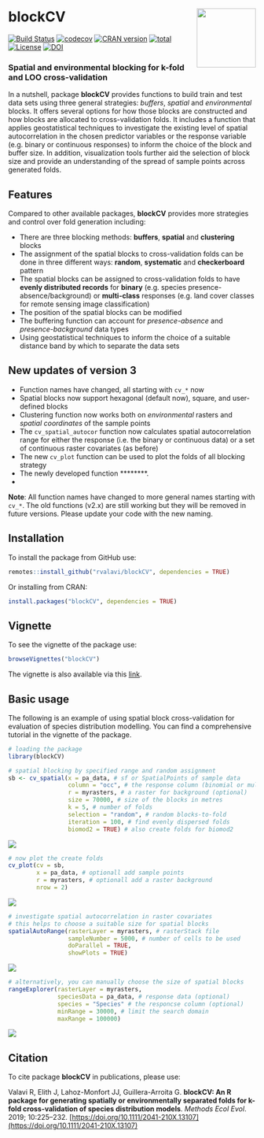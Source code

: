 # blockCV <img src="man/figures/logo.png" align="right" width="120" />

[![Build Status](https://travis-ci.org/rvalavi/blockCV.svg?branch=master)](https://travis-ci.org/rvalavi/blockCV)
[![codecov](https://codecov.io/gh/rvalavi/blockCV/branch/master/graph/badge.svg)](https://codecov.io/gh/rvalavi/blockCV)
[![CRAN version](https://www.r-pkg.org/badges/version/blockCV)](https://CRAN.R-project.org/package=blockCV)
[![total](http://cranlogs.r-pkg.org/badges/grand-total/blockCV)](https://www.rpackages.io/package/blockCV)
[![License](https://img.shields.io/badge/license-GPL%20%28%3E=%203%29-lightgrey.svg?style=flat)](http://www.gnu.org/licenses/gpl-3.0.html)
[![DOI](https://zenodo.org/badge/116337503.svg)](https://zenodo.org/badge/latestdoi/116337503)


### Spatial and environmental blocking for k-fold and LOO cross-validation   
   
In a nutshell, package **blockCV** provides functions to build train and test data sets using three general strategies: *buffers*, *spatial* and *environmental* blocks. It offers several options for how those blocks are constructed and how blocks are allocated to cross-validation folds. It includes a function that applies geostatistical techniques to investigate the existing level of spatial autocorrelation in the chosen predictor variables or the response variable (e.g. binary or continuous responses) to inform the choice of the block and buffer size. In addition, visualization tools further aid the selection of block size and provide an understanding of the spread of sample points across generated folds. 


## Features
Compared to other available packages, **blockCV** provides more strategies and control over fold generation including:

* There are three blocking methods: **buffers**, **spatial** and **clustering** blocks
* The assignment of the spatial blocks to cross-validation folds can be done in three different ways: **random**, **systematic** and **checkerboard** pattern
* The spatial blocks can be assigned to cross-validation folds to have **evenly distributed records** for **binary** (e.g. species presence-absence/background) or **multi-class** responses (e.g. land cover classes for remote sensing image classification) 
* The position of the spatial blocks can be modified 
* The buffering function can account for *presence-absence* and *presence-background* data types 
* Using geostatistical techniques to inform the choice of a suitable distance band by which to separate the data sets 

## New updates of version 3
* Function names have changed, all starting with `cv_*` now
* Spatial blocks now support hexagonal (default now), square, and user-defined blocks
* Clustering function now works both on *environmental* rasters and *spatial coordinates* of the sample points
* The `cv_spatial_autocor` function now calculates spatial autocorrelation range for either the response (i.e. the binary or continuous data) or a set of continuous raster covariates (as before)
* The new `cv_plot` function can be used to plot the folds of all blocking strategy
* The newly developed function ********.
* 


**Note**: All function names have changed to more general names starting with `cv_*`. The old functions (v2.x) are still working but they will be removed in future versions. Please update your code with the new naming.

## Installation
To install the package from GitHub use:

```r
remotes::install_github("rvalavi/blockCV", dependencies = TRUE)
```
Or installing from CRAN:

```r
install.packages("blockCV", dependencies = TRUE)
```

## Vignette
To see the vignette of the package use:

```r
browseVignettes("blockCV")
```
The vignette is also available via this [link](http://htmlpreview.github.io/?https://github.com/rvalavi/blockCV/blob/master/vignettes/BlockCV_for_SDM.html).


## Basic usage
The following is an example of using spatial block cross-validation for evaluation of species distribution modelling. You can find a comprehensive tutorial in the vignette of the package.

```r
# loading the package
library(blockCV)

# spatial blocking by specified range and random assignment
sb <- cv_spatial(x = pa_data, # sf or SpatialPoints of sample data
                 column = "occ", # the response column (binomial or multi-class)
                 r = myrasters, # a raster for background (optional)
                 size = 70000, # size of the blocks in metres
                 k = 5, # number of folds
                 selection = "random", # random blocks-to-fold
                 iteration = 100, # find evenly dispersed folds
                 biomod2 = TRUE) # also create folds for biomod2

```
![](https://i.ibb.co/WGfrF7B/Rplot1.png)

```r
# now plot the create folds
cv_plot(cv = sb,
        x = pa_data, # optionall add sample points
        r = myrasters, # optionall add a raster background
        nrow = 2)

```
![](https://i.ibb.co/1MYWj8n/Rplot01.png)



```r
# investigate spatial autocorrelation in raster covariates
# this helps to choose a suitable size for spatial blocks
spatialAutoRange(rasterLayer = myrasters, # rasterStack file
                 sampleNumber = 5000, # number of cells to be used
                 doParallel = TRUE,
                 showPlots = TRUE)
```
![](https://i.ibb.co/XXMkBSx/spatial-Auto-Range.jpg)


```r
# alternatively, you can manually choose the size of spatial blocks 
rangeExplorer(rasterLayer = myrasters,
              speciesData = pa_data, # response data (optional)
              species = "Species" # the responcse column (optional)
              minRange = 30000, # limit the search domain
              maxRange = 100000)

```
![](https://i.ibb.co/Vtz1vVz/ezgif-com-gif-maker.gif)



## Citation
To cite package **blockCV** in publications, please use:

Valavi R, Elith J, Lahoz-Monfort JJ, Guillera-Arroita G. **blockCV: An R package for generating spatially or environmentally separated folds for k-fold cross-validation of species distribution models**. *Methods Ecol Evol*. 2019; 10:225–232. [https://doi.org/10.1111/2041-210X.13107](https://doi.org/10.1111/2041-210X.13107)

